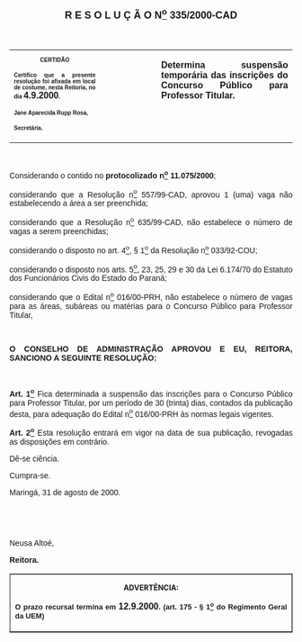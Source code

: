 <BODY>

<B><FONT FACE="Arial" SIZE=4><P ALIGN="CENTER"><A NAME="_Toc445798786"></P>
<P ALIGN="CENTER">R E S O L U &Ccedil; &Atilde; O  N<U><SUP>o</U></SUP>  335/2000-CAD</P>
</B></FONT><FONT FACE="Arial"><P ALIGN="JUSTIFY"></P>
<P ALIGN="JUSTIFY">&nbsp;</P></FONT>
<TABLE CELLSPACING=0 BORDER=0 CELLPADDING=7 WIDTH=621>
<TR><TD WIDTH="32%" VALIGN="TOP">
<B><FONT FACE="Arial" SIZE=1><P ALIGN="CENTER">CERTID&Atilde;O</P>
<P ALIGN="JUSTIFY">   Certifico que a presente resolu&ccedil;&atilde;o foi afixada em local de costume, nesta Reitoria, no dia </FONT><FONT FACE="Arial">4.9.2000</FONT><FONT FACE="Arial" SIZE=1>.</P>
<P ALIGN="JUSTIFY"></P>
<P ALIGN="JUSTIFY">Jane Aparecida Rupp Rosa,</P>
<P ALIGN="JUSTIFY">Secret&aacute;ria.</B></FONT></TD>
<TD WIDTH="20%" VALIGN="TOP">&nbsp;</TD>
<TD WIDTH="49%" VALIGN="TOP">
<B><FONT FACE="Arial"><P ALIGN="JUSTIFY">Determina suspens&atilde;o tempor&aacute;ria das inscri&ccedil;&otilde;es do Concurso P&uacute;blico para Professor Titular.</B></FONT></TD>
</TR>
</TABLE>

<FONT FACE="Arial"><P ALIGN="JUSTIFY"></P>
<P ALIGN="JUSTIFY">&nbsp;</P>
<P ALIGN="JUSTIFY">&#9;Considerando o contido no <B>protocolizado n<U><SUP>o</U></SUP> 11.075/2000</B>;</P>
<P ALIGN="JUSTIFY">&#9;considerando que a Resolu&ccedil;&atilde;o n<U><SUP>o</U></SUP> 557/99-CAD, aprovou 1 (uma) vaga n&atilde;o estabelecendo a &aacute;rea a ser preenchida;</P>
<P ALIGN="JUSTIFY">&#9;considerando que a Resolu&ccedil;&atilde;o n<U><SUP>o</U></SUP> 635/99-CAD, n&atilde;o estabelece o n&uacute;mero de vagas a serem preenchidas;</P>
<P ALIGN="JUSTIFY">&#9;considerando o disposto no art. 4<U><SUP>o</U></SUP>, § 1<U><SUP>o</U></SUP> da Resolu&ccedil;&atilde;o n<U><SUP>o</U></SUP> 033/92-COU;</P>
<P ALIGN="JUSTIFY">&#9;considerando o disposto nos arts. 5<U><SUP>o</U></SUP>, 23, 25, 29 e 30 da Lei 6.174/70 do Estatuto dos Funcion&aacute;rios Civis do Estado do Paran&aacute;;</P>
<P ALIGN="JUSTIFY">&#9;considerando que o Edital n<U><SUP>o</U></SUP> 016/00-PRH, n&atilde;o estabelece o n&uacute;mero de vagas para as &aacute;reas, sub&aacute;reas ou mat&eacute;rias para o Concurso P&uacute;blico para Professor Titular,</P>
<P ALIGN="JUSTIFY"></P>
<P ALIGN="JUSTIFY">&nbsp;</P>
<B><P ALIGN="JUSTIFY">O CONSELHO DE ADMINISTRA&Ccedil;&Atilde;O APROVOU E EU, REITORA, SANCIONO A SEGUINTE RESOLU&Ccedil;&Atilde;O:</P>
</B><P ALIGN="JUSTIFY"></P>
<P ALIGN="JUSTIFY">&nbsp;</P>
<B><P ALIGN="JUSTIFY">Art. 1<U><SUP>o</B></U></SUP> Fica determinada a suspens&atilde;o das inscri&ccedil;&otilde;es para o Concurso P&uacute;blico para Professor Titular, por um per&iacute;odo de 30 (trinta) dias, contados da publica&ccedil;&atilde;o desta, para adequa&ccedil;&atilde;o do Edital n<U><SUP>o</U></SUP> 016/00-PRH &agrave;s normas legais vigentes.</P>
<B><P ALIGN="JUSTIFY">Art. 2<U><SUP>o</U></SUP> </B>Esta resolu&ccedil;&atilde;o entrar&aacute; em vigor na data de sua publica&ccedil;&atilde;o, revogadas as disposi&ccedil;&otilde;es em contr&aacute;rio.</P>
<P ALIGN="JUSTIFY">&#9;D&ecirc;-se ci&ecirc;ncia.</P>
<P ALIGN="JUSTIFY">&#9;Cumpra-se.</P>
<P ALIGN="JUSTIFY">Maring&aacute;, 31 de agosto de 2000.</P>
<P ALIGN="JUSTIFY"></P>
<P ALIGN="JUSTIFY">&nbsp;</P>
<P ALIGN="JUSTIFY">&nbsp;</P>
<P ALIGN="JUSTIFY">Neusa Alto&eacute;,</P>
<B><P ALIGN="JUSTIFY">Reitora.</P>
</B><P ALIGN="JUSTIFY"></P></FONT>
<TABLE BORDER CELLSPACING=1 CELLPADDING=4 WIDTH=212>
<TR><TD VALIGN="TOP">
<B><FONT SIZE=2><P ALIGN="CENTER">ADVERT&Ecirc;NCIA:</P>
</FONT><FONT FACE="Arial" SIZE=2><P ALIGN="JUSTIFY">O prazo recursal termina em </FONT><FONT FACE="Arial">12.9.2000</FONT><FONT FACE="Arial" SIZE=2>. (art. 175 - § 1<U><SUP>o</U></SUP> do Regimento Geral da UEM)</B></FONT></TD>
</TR>
</TABLE>

<FONT SIZE=2><P></A></P></FONT></BODY>
